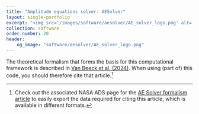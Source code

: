```yaml
---
title: "Amplitude equations solver: AESolver"
layout: single-portfolio
excerpt: "<img src='/images/software/aesolver/AE_solver_logo.png' alt=''>"
collection: software
order_number: 20
header:
    og_image: "software/aesolver/AE_solver_logo.png"
---
```


The theoretical formalism that forms the basis for this computational framework is described in [Van Beeck et al. (2024)](https://www.aanda.org/articles/aa/full_html/2024/07/aa48369-23/aa48369-23.html).
When using (part of) this code, you should therefore cite that article.[^1]

[^1]: Check out the associated NASA ADS page for the [AE Solver formalism article](https://ui.adsabs.harvard.edu/abs/2024A%26A...687A.265V/abstract) to easily export the data required for citing this article, which is available in different formats.